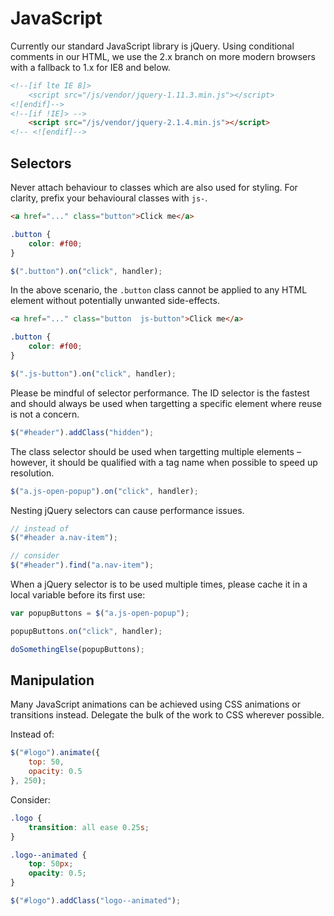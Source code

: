 # JavaScript

Currently our standard JavaScript library is jQuery. Using conditional comments in our HTML, we use the 2.x branch on more modern browsers with a fallback to 1.x for IE8 and below. 

```html
<!--[if lte IE 8]>
    <script src="/js/vendor/jquery-1.11.3.min.js"></script>
<![endif]-->
<!--[if !IE]> -->
    <script src="/js/vendor/jquery-2.1.4.min.js"></script>
<!-- <![endif]-->
```

## Selectors

Never attach behaviour to classes which are also used for styling. For clarity, prefix your behavioural classes with `js-`.

```html
<a href="..." class="button">Click me</a>
```

```css
.button {
    color: #f00;
}
```

```javascript
$(".button").on("click", handler);
```

In the above scenario, the `.button` class cannot be applied to any HTML element without potentially unwanted side-effects.

```html
<a href="..." class="button  js-button">Click me</a>
```

```css
.button {
    color: #f00;
}
```

```javascript
$(".js-button").on("click", handler);
```

Please be mindful of selector performance. The ID selector is the fastest and should always be used when targetting a specific element where reuse is not a concern.

```javascript
$("#header").addClass("hidden");
```

The class selector should be used when targetting multiple elements – however, it should be qualified with a tag name when possible to speed up resolution.

```javascript
$("a.js-open-popup").on("click", handler);
```

Nesting jQuery selectors can cause performance issues.

```javascript
// instead of
$("#header a.nav-item");

// consider
$("#header").find("a.nav-item");
```

When a jQuery selector is to be used multiple times, please cache it in a local variable before its first use:

```javascript
var popupButtons = $("a.js-open-popup");

popupButtons.on("click", handler);

doSomethingElse(popupButtons);
```

## Manipulation

Many JavaScript animations can be achieved using CSS animations or transitions instead. Delegate the bulk of the work to CSS wherever possible.

Instead of:

```javascript
$("#logo").animate({
    top: 50,
    opacity: 0.5
}, 250);
```

Consider:

```css
.logo {
    transition: all ease 0.25s;
}

.logo--animated {
    top: 50px;
    opacity: 0.5;
}
```

```javascript
$("#logo").addClass("logo--animated");
```
